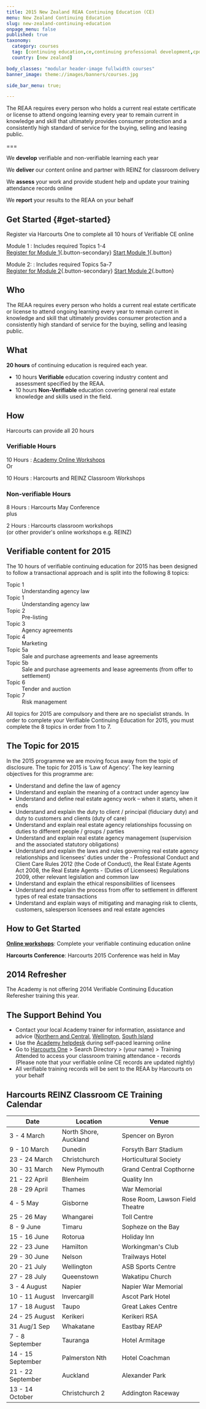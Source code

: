 ```yaml
---
title: 2015 New Zealand REAA Continuing Education (CE)
menu: New Zealand Continuing Education
slug: new-zealand-continuing-education
onpage_menu: false
published: true
taxonomy:
  category: courses
  tag: [continuing education,ce,continuing professional development,cpd]
  country: [new zealand]

body_classes: "modular header-image fullwidth courses"
banner_image: theme://images/banners/courses.jpg

side_bar_menu: true;

---
```


The REAA requires every person who holds a current real estate certificate or license to attend ongoing learning every year to remain current in knowledge and skill that ultimately provides consumer protection and a consistently high standard of service for the buying, selling and leasing public.

===

We **develop** verifiable and non-verifiable learning each year

We **deliver** our content online and partner with REINZ for classroom delivery

We **assess** your work and provide student help and update your training attendance records online

We **report** your results to the REAA on your behalf

## Get Started {#get-started}
Register via Harcourts One to complete all 10 hours of Verifiable CE online


Module 1
: Includes required Topics 1-4 <br/>
  [Register for Module 1](http://one.harcourts.co.nz/Academy/RegistrationWizard.aspx?id2=3654){.button-secondary} [Start Module 1](http://www.academyrealestatetraining.com/nz/moodle/course/view.php?id=159){.button}


Module 2:
: Includes required Topics 5a-7 <br/>
  [Register for Module 2](http://one.harcourts.co.nz/Academy/RegistrationWizard.aspx?id2=3655){.button-secondary} [Start Module 2](http://www.academyrealestatetraining.com/nz/moodle/course/view.php?id=161){.button}

## Who
The REAA requires every person who holds a current real estate certificate or license to attend ongoing learning every year to remain current in knowledge and skill that ultimately provides consumer protection and a consistently high standard of service for the buying, selling and leasing public.

## What
**20 hours** of continuing education is required each year.
* 10 hours **Verifiable** education covering industry content and assessment specified by the REAA.
* 10 hours **Non-Verifiable** education covering general real estate knowledge and skills used in the field.

## How
Harcourts can provide all 20 hours

<div class="g-grid pure-g-r">
<div class="g-block size-1-2 pure-u-1-2" markdown="1">

### Verifiable Hours

10 Hours
: [Academy Online Workshops](#get-started) <br/>
  Or

10 Hours
: Harcourts and REINZ Classroom Workshops

</div>
<div class="g-block size-1-2 pure-u-1-2" markdown="1">

### Non-verifiable Hours
8 Hours
: Harcourts May Conference <br/>
  plus

2 Hours
: Harcourts classroom workshops <br/>
  (or other provider's online workshops e.g. REINZ)
</div>
</div>

## Verifiable content for 2015
The 10 hours of verifiable continuing education for 2015 has been designed to follow a transactional approach and is split into the following 8 topics:

<dl class="dl-horizontal">
  <dt>Topic 1</dt>
  <dd>Understanding agency law</dd>
  <dt>Topic 1</dt>
  <dd>Understanding agency law</dd>
  <dt>Topic 2</dt>
  <dd>Pre-listing</dd>
  <dt>Topic 3</dt>
  <dd>Agency agreements</dd>
  <dt>Topic 4</dt>
  <dd>Marketing</dd>
  <dt>Topic 5a</dt>
  <dd>Sale and purchase agreements and lease agreements</dd>
  <dt>Topic 5b</dt>
  <dd>Sale and purchase agreements and lease agreements (from offer to settlement)</dd>
  <dt>Topic 6</dt>
  <dd>Tender and auction</dd>
  <dt>Topic 7</dt>
  <dd>Risk management</dd>
</dl>

All topics for 2015 are compulsory and there are no specialist strands. In order to complete your Verifiable Continuing Education for 2015, you must complete the 8 topics in order from 1 to 7.

## The Topic for 2015
In the 2015 programme we are moving focus away from the topic of disclosure. The topic for 2015 is ‘Law of Agency’. The key learning objectives for this programme are:

- Understand and define the law of agency
- Understand and explain the meaning of a contract under agency law
- Understand and define real estate agency work – when it starts, when it ends
- Understand and explain the duty to client / principal (fiduciary duty) and duty to customers and clients (duty of care)
- Understand and explain real estate agency relationships focussing on duties to different people / groups / parties
- Understand and explain real estate agency management (supervision and the associated statutory obligations)
- Understand and explain the laws and rules governing real estate agency relationships and licensees’ duties under the - Professional Conduct and Client Care Rules 2012 (the Code of Conduct), the Real Estate Agents Act 2008, the Real Estate Agents - (Duties of Licensees) Regulations 2009, other relevant legislation and common law
- Understand and explain the ethical responsibilities of licensees
- Understand and explain the process from offer to settlement in different types of real estate transactions
- Understand and explain ways of mitigating and managing risk to clients, customers, salesperson licensees and real estate agencies

## How to Get Started
**[Online workshops](#get-started)**: Complete your verifiable continuing education online

**Harcourts Conference**: Harcourts 2015 Conference was held in May

## 2014 Refresher
The Academy is not offering 2014 Verifiable Continuing Education Referesher training this year.

## The Support Behind You
- Contact your local Academy trainer for information, assistance and advice ([Northern and Central](/about-us/contact-us/locations/auckland), [Wellington](/about-us/contact-us/locations/wellington), [South Island](http://420-c85.qld.harcourts.com.au/about-us/contact-us/locations/christchurch)
- Use the [Academy helpdesk](/about-us/contact-us/customer-support) during self-paced learning online
- Go to [Harcourts One](http://one.harcourts.co.nz) > Search Directory > (your name) > Training Attended to access your classroom training attendance - records (Please note that your verifiable online CE records are updated nightly)
- All verifiable training records will be sent to the REAA by Harcourts on your behalf

## Harcourts REINZ Classroom CE Training Calendar
Date | Location | Venue
-|-|-
3 - 4 March | North Shore, Auckland | Spencer on Byron
9 - 10 March | Dunedin | Forsyth Barr Stadium
23 - 24 March | Christchurch | Horticultural Society
30 - 31 March | New Plymouth | Grand Central Copthorne
21 - 22 April | Blenheim | Quality Inn
28 - 29 April | Thames | War Memorial
4 - 5 May | Gisborne | Rose Room, Lawson Field Theatre
25 - 26 May | Whangarei | Toll Centre
8 - 9 June | Timaru | Sopheze on the Bay
15 - 16 June | Rotorua | Holiday Inn
22 - 23 June | Hamilton | Workingman's Club
29 - 30 June | Nelson | Trailways Hotel
20 - 21 July | Wellington | ASB Sports Centre
27 - 28 July | Queenstown | Wakatipu Church
3 - 4 August | Napier | Napier War Memorial
10 - 11 August | Invercargill | Ascot Park Hotel
17 - 18 August | Taupo | Great Lakes Centre
24 - 25 August | Kerikeri | Kerikeri RSA
31 Aug/1 Sep | Whakatane | Eastbay REAP
7 - 8 September | Tauranga | Hotel Armitage
14 - 15 September | Palmerston Nth | Hotel Coachman
21 - 22 September | Auckland | Alexander Park
13 - 14 October | Christchurch 2 | Addington Raceway

<p></p>

